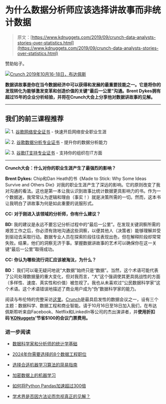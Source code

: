# 为什么数据分析师应该选择讲故事而非统计数据

> 原文：[https://www.kdnuggets.com/2019/09/crunch-data-analysts-stories-over-statistics.html](https://www.kdnuggets.com/2019/09/crunch-data-analysts-stories-over-statistics.html)

赞助帖子。

[![Crunch 2019年10月16-18日，布达佩斯](../Images/e412ae880fd9d7592019f6d4c326c571.png)](https://ti.to/bpconferences/crunch-conference-2019/discount/KDNuggets)

**数据讲故事是你在当今数据经济中可以获得和发展的最重要技能之一。它是将你的发现转化为能够激发变革和创造价值的关键“最后一公里”沟通。Brent Dykes拥有超过15年的企业分析经验，并将在Crunch大会上分享他对数据讲故事的见解。**

* * *

## 我们的前三课程推荐

![](../Images/0244c01ba9267c002ef39d4907e0b8fb.png) 1\. [谷歌网络安全证书](https://www.kdnuggets.com/google-cybersecurity) - 快速开启网络安全职业生涯

![](../Images/e225c49c3c91745821c8c0368bf04711.png) 2\. [谷歌数据分析专业证书](https://www.kdnuggets.com/google-data-analytics) - 提升你的数据分析能力

![](../Images/0244c01ba9267c002ef39d4907e0b8fb.png) 3\. [谷歌IT支持专业证书](https://www.kdnuggets.com/google-itsupport) - 支持你的组织在IT方面

* * *

**Crunch大会：什么对你的职业生涯产生了最强烈的影响？**

**Brent Dykes:** Chip和Dan Heath的书《Made to Stick: Why Some Ideas Survive and Others Die》对我的职业生涯产生了深远的影响。它的原则改变了我对沟通的看法。这也是第一本让我认识到故事比统计数据更具影响力的书。作为一个数据迷，我常常认为逻辑和理由（事实！）就是决策所需的一切。然而，这本书让我明白了讲故事为何是如此重要的说服形式。

**CC: 对于刚进入该领域的分析师，你有什么建议？**

**BD:** 我的建议是永远不要忘记分析过程中的“最后一公里”。在发现关键洞察所需的艰苦工作之后，你必须有效地沟通这些洞察，以便其他人（决策者）能够理解并受到驱动去采取行动。数据专业人员在探索阶段往往表现出色，但在解释阶段却常常失败。结果，他们的洞察无济于事。掌握数据讲故事的艺术可以确保你在这一关键“最后一公里”取得成功。

**CC: 你认为哪些流行词汇应该被淘汰，为什么？**

**BD：** 我们可以毫无疑问地说“大数据”始终只是“数据”。当然，这个术语可能代表了公司处理数据量的重大变化，但对我而言，“大”这个强调使其更具挑战性的方面（多样性、速度、真实性和价值）被忽视了。我也从未喜欢过“公民数据科学家”这个术语。这个术语错误地描述了商业用户成为“伪”数据科学家的能力。

阅读与布伦特的完整采访[这里](https://crunchconf.com/news/Brent-Dykes-interview)。[Crunch](http://crunchconf.com/)是最具启发性的数据会议之一，设有三个主题：数据科学、数据工程和商业智能。请于10月16日至18日加入我们，在布达佩斯聆听来自Facebook、Netflix和LinkedIn等公司的杰出演讲者，并**使用折扣码‘**[**KDNuggets**](https://ti.to/bpconferences/crunch-conference-2019/discount/KDNuggets)**’节省$100的会议门票费用。**

### 进一步阅读

+   [数据科学家和分析师的统计学基础](https://www.kdnuggets.com/2023/08/fundamentals-statistics-data-scientists-analysts.html)

+   [2024年你需要选择的8个数据工程职位](https://www.kdnuggets.com/8-data-engineering-jobs-you-need-to-choose-from-in-2024)

+   [选择合适机器学习算法的简易指南](https://www.kdnuggets.com/2020/05/guide-choose-right-machine-learning-algorithm.html)

+   [加密数据上的机器学习](https://www.kdnuggets.com/2022/08/machine-learning-encrypted-data.html)

+   [如何将Python Pandas加速超过300倍](https://www.kdnuggets.com/how-to-speed-up-python-pandas-by-over-300x)

+   [学术界是否因方法论而忽视真正的见解？](https://www.kdnuggets.com/is-academia-obsessing-over-methodology-at-the-cost-of-true-insights)
